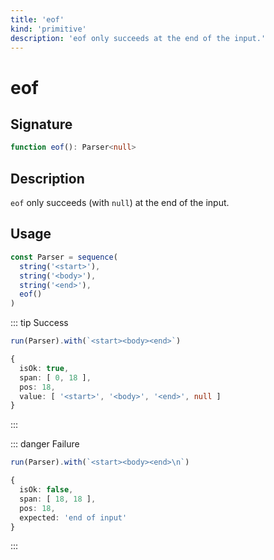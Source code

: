 ```yaml
---
title: 'eof'
kind: 'primitive'
description: 'eof only succeeds at the end of the input.'
---
```


# eof <Primitive />

## Signature

```ts
function eof(): Parser<null>
```

## Description

`eof` only succeeds (with `null`) at the end of the input.

## Usage

```ts
const Parser = sequence(
  string('<start>'),
  string('<body>'),
  string('<end>'),
  eof()
)
```

::: tip Success
```ts
run(Parser).with(`<start><body><end>`)

{
  isOk: true,
  span: [ 0, 18 ],
  pos: 18,
  value: [ '<start>', '<body>', '<end>', null ]
}
```
:::

::: danger Failure
```ts
run(Parser).with(`<start><body><end>\n`)

{
  isOk: false,
  span: [ 18, 18 ],
  pos: 18,
  expected: 'end of input'
}
```
:::
